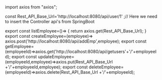 import axios from "axios";

const Rest_API_Base_Url='http://localhost:8080/api/user/1' ;// Here we need to insert the Controller api's from SpringBoot

export const listEmployee=()=> {
    return axios.get(Rest_API_Base_Url);
}
export const createEmployee=(employee)=> axios.post('http://localhost:8080/api/addEmp',employee);
export const getEmployee=(employeeId)=>axios.get('http://localhost:8080/api/getusers'+'/'+employeeId);
export const updateEmployee=(employeeId,employee)=>axios.put(Rest_API_Base_Url +'/'+employeeId,employee);
export const deleteEmployee=(employeeId)=>axios.delete(Rest_API_Base_Url +'/'+employeeId);
